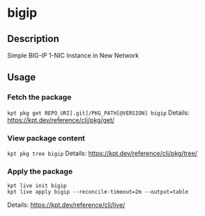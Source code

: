 # bigip

## Description
Simple BIG-IP 1-NIC Instance in New Network

## Usage

### Fetch the package
`kpt pkg get REPO_URI[.git]/PKG_PATH[@VERSION] bigip`
Details: https://kpt.dev/reference/cli/pkg/get/

### View package content
`kpt pkg tree bigip`
Details: https://kpt.dev/reference/cli/pkg/tree/

### Apply the package
```
kpt live init bigip
kpt live apply bigip --reconcile-timeout=2m --output=table
```
Details: https://kpt.dev/reference/cli/live/
